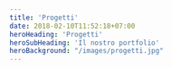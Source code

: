 ```yaml
---
title: 'Progetti'
date: 2018-02-10T11:52:18+07:00
heroHeading: 'Progetti'
heroSubHeading: 'Il nostro portfolio'
heroBackground: "/images/progetti.jpg"
---
```

